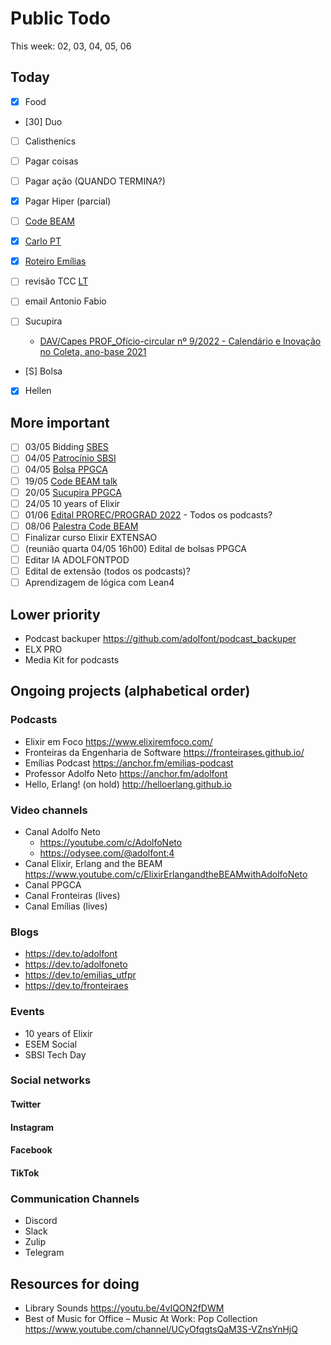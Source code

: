 # Public Todo

This week: 02, 03, 04, 05, 06

## Today

- [X] Food
- [30] Duo 
- [ ] Calisthenics

- [ ] Pagar coisas
- [ ] Pagar ação (QUANDO TERMINA?)
- [X] Pagar Hiper (parcial)

- [ ] [Code BEAM](https://docs.google.com/presentation/d/16WHS0Ox2oNijJlehgFefT7O2JQ4hLO9CZxYgZZuWnXk/edit#slide=id.p)
- [X] [Carlo PT](https://www.erlang-solutions.com/blog/understanding-processes-for-elixir-developers/)
- [X] [Roteiro Emílias](https://docs.google.com/document/u/5/d/1yVX5-uEzmv3FuL9teTw6G0a4e4o0XX6-vzH__AzUBPs/edit)
- [ ] revisão TCC [LT](https://mail.google.com/mail/u/0/#inbox/FMfcgzGpFgnSMzkHZzrZgXTmNjhGdzMR)
- [ ] email Antonio Fabio
- [ ] Sucupira
   - [DAV/Capes PROF_Ofício-circular nº 9/2022 - Calendário e Inovação no Coleta, ano-base 2021](https://mail.google.com/mail/u/0/#inbox/FMfcgzGmvnzRnlQPBtfzWnkpfmLJBsNs)
- [S] Bolsa
- [X] Hellen

## More important

- [ ] 03/05 Bidding [SBES](./help/sbes) 
- [ ] 04/05 [Patrocínio SBSI](https://mail.google.com/mail/u/0/#inbox/FMfcgzGpFgqmzbQDxThtvqbjCcDdbQzr)
- [ ] 04/05 [Bolsa PPGCA](https://mail.google.com/mail/u/0/#search/bolsa/KtbxLxgZXvXjPlZgfGgmgbjWPRCrNbhZSq)
- [ ] 19/05 [Code BEAM talk](https://codesync.global/conferences/code-beam-sto-2022/)
- [ ] 20/05 [Sucupira  PPGCA](https://mail.google.com/mail/u/0/#inbox/QgrcJHsBvDwlVwmxMNXDrsFbWMjqMFcWZhq)
- [ ] 24/05 10 years of Elixir
- [ ] 01/06 [Edital PROREC/PROGRAD 2022](https://mail.google.com/mail/u/0/#inbox/FMfcgzGmvpJTqmXRfzDDVnmdjGLvfbCL) - Todos os podcasts?
- [ ] 08/06 [Palestra Code BEAM](https://codebeam-corunha.vercel.app/en)
- [ ] Finalizar curso Elixir EXTENSAO
- [ ] (reunião quarta 04/05 16h00) Edital de bolsas PPGCA
- [ ] Editar IA ADOLFONTPOD
- [ ] Edital de extensão (todos os podcasts)? 
- [ ] Aprendizagem de lógica com Lean4

## Lower priority

- Podcast backuper https://github.com/adolfont/podcast_backuper
- ELX PRO
- Media Kit for podcasts


## Ongoing projects (alphabetical order)

### Podcasts
- Elixir em Foco https://www.elixiremfoco.com/
- Fronteiras da Engenharia de Software https://fronteirases.github.io/
- Emílias Podcast https://anchor.fm/emilias-podcast
- Professor Adolfo Neto https://anchor.fm/adolfont
- Hello, Erlang! (on hold) http://helloerlang.github.io


### Video channels

- Canal Adolfo Neto
   - https://youtube.com/c/AdolfoNeto
   - https://odysee.com/@adolfont:4
- Canal Elixir, Erlang and the BEAM  https://www.youtube.com/c/ElixirErlangandtheBEAMwithAdolfoNeto
- Canal PPGCA
- Canal Fronteiras (lives)
- Canal Emílias (lives)

### Blogs 

- https://dev.to/adolfont
- https://dev.to/adolfoneto
- https://dev.to/emilias_utfpr
- https://dev.to/fronteiraes

### Events
- 10 years of Elixir
- ESEM Social 
- SBSI Tech Day


### Social networks

#### Twitter
#### Instagram
#### Facebook
#### TikTok

### Communication Channels

- Discord
- Slack
- Zulip
- Telegram



## Resources for doing

- Library Sounds https://youtu.be/4vIQON2fDWM
- Best of Music for Office – Music At Work: Pop Collection https://www.youtube.com/channel/UCyOfqgtsQaM3S-VZnsYnHjQ
